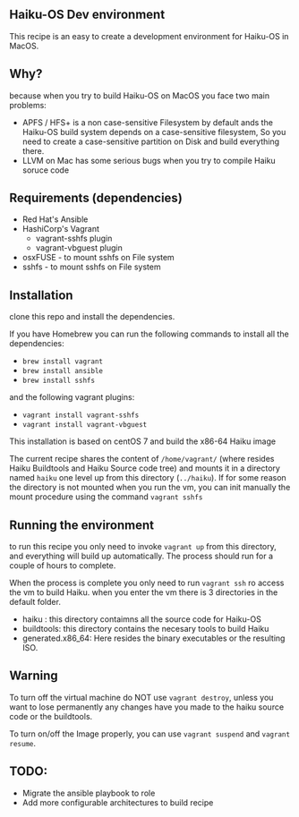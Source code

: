 Haiku-OS Dev environment
----------
This recipe is an easy to create a development environment for Haiku-OS in MacOS. 

Why?
----------
because when you try to build Haiku-OS on MacOS you face two main problems:

* APFS / HFS+ is a non case-sensitive Filesystem by default ands the Haiku-OS build system depends on a case-sensitive filesystem, So you need to create a case-sensitive partition on Disk and build everything there.
* LLVM on Mac has some serious bugs when you try to compile Haiku soruce code

Requirements (dependencies)
------------
* Red Hat's Ansible
* HashiCorp's Vagrant
    * vagrant-sshfs plugin
    * vagrant-vbguest plugin
* osxFUSE - to mount sshfs on File system
* sshfs - to mount sshfs on File system

Installation
------------

clone this repo and install the dependencies.

If you have Homebrew you can run the following commands to install all the dependencies:

- `brew install vagrant`
- `brew install ansible`
- `brew install sshfs`

and the following vagrant plugins:

- `vagrant install vagrant-sshfs`
- `vagrant install vagrant-vbguest`

This installation is based on centOS 7 and build the x86-64 Haiku image

The current recipe shares the content of `/home/vagrant/` (where resides Haiku Buildtools and Haiku Source code tree) and mounts it in a directory named `haiku` one level up from this directory (`../haiku`). If for some reason the directory is not mounted when you run the vm, you can init manually the mount procedure using the command `vagrant sshfs`

Running the environment
------------
to run this recipe you only need to invoke `vagrant up` from this directory, and everything will build up automatically. The process should run for a couple of hours to complete.

When the process is complete you only need to run `vagrant ssh` ro access the vm to build Haiku. when you enter the vm there is 3 directories in the default folder.

* haiku : this directory contaimns all the source code for Haiku-OS
* buildtools: this directory contains the necesary tools to build Haiku
* generated.x86_64: Here resides the binary executables or the resulting ISO.

Warning
----------
To turn off the virtual machine do NOT use `vagrant destroy`, unless you want to lose permanently any changes have you made to the haiku source code or the buildtools. 

To turn on/off the Image properly, you can use `vagrant suspend` and `vagrant resume`.

TODO:
-----------
- Migrate the ansible playbook to role
- Add more configurable architectures to build recipe


